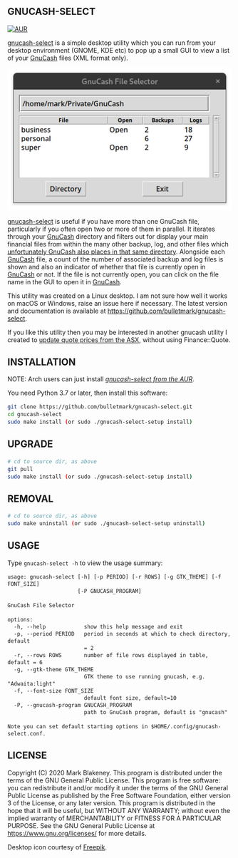 ## GNUCASH-SELECT
[![AUR](https://img.shields.io/aur/version/gnucash-select)](https://aur.archlinux.org/packages/gnucash-select/)

[gnucash-select][REPO] is a simple desktop utility which you can run from your
desktop environment (GNOME, KDE etc) to pop up a small GUI to view a list of
your [GnuCash][GNUC] files (XML format only).

![gnucash-select](gnucash-select.png)

[gnucash-select][REPO] is useful if you have more than one GnuCash file,
particularly if you often open two or more of them in parallel. It iterates
through your [GnuCash][GNUC] directory and filters out for display your main
financial files from within the many other backup, log, and other files which
[unfortunately GnuCash also places in that same
directory](https://bugs.gnucash.org/show_bug.cgi?id=619119). Alongside each
[GnuCash][GNUC] file, a count of the number of associated backup and log files
is shown and also an indicator of whether that file is currently open in
[GnuCash][GNUC] or not. If the file is not currently open, you can click on the
file name in the GUI to open it in [GnuCash][GNUC].

This utility was created on a Linux desktop. I am not sure how well it works on
macOS or Windows, raise an issue here if necessary. The latest version and
documentation is available at https://github.com/bulletmark/gnucash-select.

If you like this utility then you may be interested in another gnucash utility
I created to [update quote prices from the
ASX](https://github.com/bulletmark/gnucash-asx-fetch), without using
Finance::Quote.

## INSTALLATION

NOTE: Arch users can just install [_gnucash-select from the
AUR_][AUR].

You need Python 3.7 or later, then install this software:

```sh
git clone https://github.com/bulletmark/gnucash-select.git
cd gnucash-select
sudo make install (or sudo ./gnucash-select-setup install)
```

## UPGRADE

```sh
# cd to source dir, as above
git pull
sudo make install (or sudo ./gnucash-select-setup install)
```

## REMOVAL

```sh
# cd to source dir, as above
sudo make uninstall (or sudo ./gnucash-select-setup uninstall)
```

## USAGE

Type `gnucash-select -h` to view the usage summary:

```
usage: gnucash-select [-h] [-p PERIOD] [-r ROWS] [-g GTK_THEME] [-f FONT_SIZE]
                      [-P GNUCASH_PROGRAM]

GnuCash File Selector

options:
  -h, --help            show this help message and exit
  -p, --period PERIOD   period in seconds at which to check directory, default
                        = 2
  -r, --rows ROWS       number of file rows displayed in table, default = 6
  -g, --gtk-theme GTK_THEME
                        GTK theme to use running gnucash, e.g. "Adwaita:light"
  -f, --font-size FONT_SIZE
                        default font size, default=10
  -P, --gnucash-program GNUCASH_PROGRAM
                        path to GnuCash program, default is "gnucash"

Note you can set default starting options in $HOME/.config/gnucash-
select.conf.
```

## LICENSE

Copyright (C) 2020 Mark Blakeney. This program is distributed under the
terms of the GNU General Public License.
This program is free software: you can redistribute it and/or modify it
under the terms of the GNU General Public License as published by the
Free Software Foundation, either version 3 of the License, or any later
version.
This program is distributed in the hope that it will be useful, but
WITHOUT ANY WARRANTY; without even the implied warranty of
MERCHANTABILITY or FITNESS FOR A PARTICULAR PURPOSE. See the GNU General
Public License at <https://www.gnu.org/licenses/> for more details.

Desktop icon courtesy of [Freepik](https://www.flaticon.com/authors/freepik).

[REPO]: https://github.com/bulletmark/gnucash-select/
[AUR]: https://aur.archlinux.org/packages/gnucash-select/
[GNUC]: https://www.gnucash.org/

<!-- vim: se ai syn=markdown: -->
